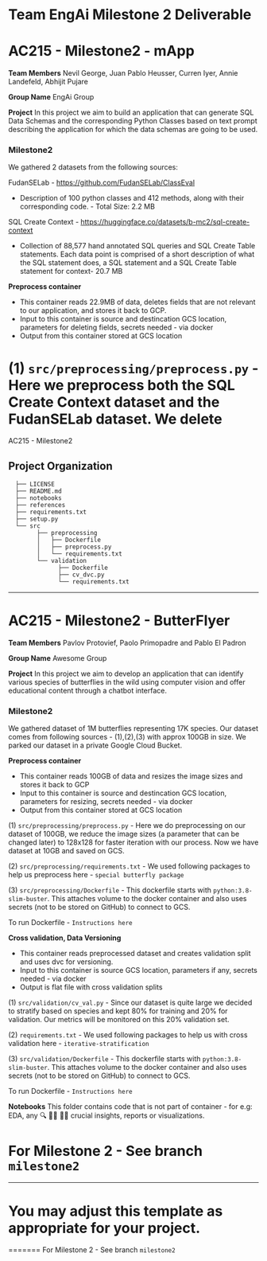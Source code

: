 Team EngAi Milestone 2 Deliverable
==============================

# AC215 - Milestone2 - mApp

**Team Members**
Nevil George, Juan Pablo Heusser, Curren Iyer, Annie Landefeld, Abhijit Pujare

**Group Name**
EngAi Group

**Project**
In this project we aim to build an application that can generate SQL Data Schemas and the corresponding Python Classes based on text prompt describing the application for which the data schemas are going to be used.

### Milestone2 ###

We gathered 2 datasets from the following sources:

FudanSELab - https://github.com/FudanSELab/ClassEval
 - Description of 100 python classes and 412 methods, along with their corresponding code. - Total Size: 2.2 MB

SQL Create Context - https://huggingface.co/datasets/b-mc2/sql-create-context
 - Collection of 88,577 hand annotated SQL queries and SQL Create Table statements. Each data point is comprised of a short description of what the SQL statement does, a SQL statement and a SQL Create Table statement for context- 20.7 MB


**Preprocess container**
- This container reads 22.9MB of data, deletes fields that are not relevant to our application, and stores it back to GCP.
- Input to this container is source and destincation GCS location, parameters for deleting fields, secrets needed - via docker
- Output from this container stored at GCS location

(1) `src/preprocessing/preprocess.py`  - Here we preprocess both the SQL Create Context dataset and the FudanSELab dataset. We delete 
=======
AC215 - Milestone2

Project Organization
------------
      ├── LICENSE
      ├── README.md
      ├── notebooks
      ├── references
      ├── requirements.txt
      ├── setup.py
      └── src
            ├── preprocessing
            │   ├── Dockerfile
            │   ├── preprocess.py
            │   └── requirements.txt
            └── validation
                  ├── Dockerfile
                  ├── cv_dvc.py
                  └── requirements.txt


--------
# AC215 - Milestone2 - ButterFlyer

**Team Members**
Pavlov Protovief, Paolo Primopadre and Pablo El Padron

**Group Name**
Awesome Group

**Project**
In this project we aim to develop an application that can identify various species of butterflies in the wild using computer vision and offer educational content through a chatbot interface.

### Milestone2 ###

We gathered dataset of 1M butterflies representing 17K species. Our dataset comes from following sources - (1),(2),(3) with approx 100GB in size. We parked our dataset in a private Google Cloud Bucket. 

**Preprocess container**
- This container reads 100GB of data and resizes the image sizes and stores it back to GCP
- Input to this container is source and destincation GCS location, parameters for resizing, secrets needed - via docker
- Output from this container stored at GCS location

(1) `src/preprocessing/preprocess.py`  - Here we do preprocessing on our dataset of 100GB, we reduce the image sizes (a parameter that can be changed later) to 128x128 for faster iteration with our process. Now we have dataset at 10GB and saved on GCS. 

(2) `src/preprocessing/requirements.txt` - We used following packages to help us preprocess here - `special butterfly package` 

(3) `src/preprocessing/Dockerfile` - This dockerfile starts with  `python:3.8-slim-buster`. This <statement> attaches volume to the docker container and also uses secrets (not to be stored on GitHub) to connect to GCS.

To run Dockerfile - `Instructions here`

**Cross validation, Data Versioning**
- This container reads preprocessed dataset and creates validation split and uses dvc for versioning.
- Input to this container is source GCS location, parameters if any, secrets needed - via docker
- Output is flat file with cross validation splits
  
(1) `src/validation/cv_val.py` - Since our dataset is quite large we decided to stratify based on species and kept 80% for training and 20% for validation. Our metrics will be monitored on this 20% validation set. 

(2) `requirements.txt` - We used following packages to help us with cross validation here - `iterative-stratification` 

(3) `src/validation/Dockerfile` - This dockerfile starts with  `python:3.8-slim-buster`. This <statement> attaches volume to the docker container and also uses secrets (not to be stored on GitHub) to connect to GCS.

To run Dockerfile - `Instructions here`

**Notebooks** 
This folder contains code that is not part of container - for e.g: EDA, any 🔍 🕵️‍♀️ 🕵️‍♂️ crucial insights, reports or visualizations. 

For Milestone 2 - See branch `milestone2`
=======
----
You may adjust this template as appropriate for your project.
=======
=======
For Milestone 2 - See branch `milestone2`
